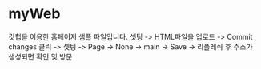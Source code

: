 # myWeb
깃헙을 이용한 홈페이지 샘플 파일입니다.
셋팅 -> HTML파일을 업로드 -> Commit changes 클릭 -> 셋팅 -> 
Page -> None -> main -> Save -> 리플레쉬 후 주소가 생성되면 확인 및 방문
